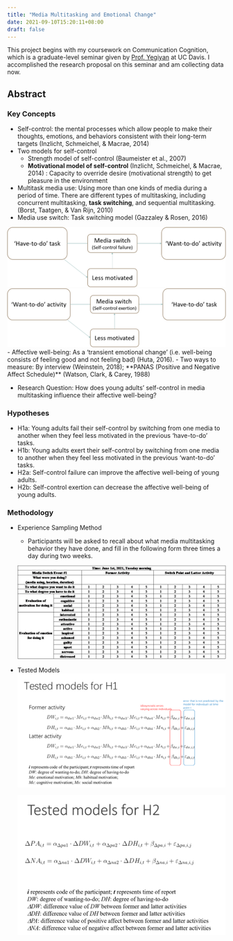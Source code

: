 ```yaml
---
title: "Media Multitasking and Emotional Change"
date: 2021-09-10T15:20:11+08:00
draft: false
---
```


This project begins with my coursework on Communication Cognition, which is a graduate-level seminar given by [Prof. Yegiyan](https://communication.ucdavis.edu/people/nyegiyan) at UC Davis. I accomplished the research proposal on this seminar and am collecting data now. 

## Abstract

### Key Concepts
- Self-control: the mental processes which allow people to make their thoughts, emotions, and behaviors consistent with their long-term targets (Inzlicht, Schmeichel, & Macrae, 2014)
- Two models for self-control
	- Strength model of self-control (Baumeister et al., 2007)
	- **Motivational model of self-control** (Inzlicht, Schmeichel, & Macrae, 2014) : Capacity to override desire (motivational strength) to get pleasure in the environment
- Multitask media use: Using more than one kinds of media during a period of time. There are different types of multitasking, including concurrent multitasking, **task switching**, and sequential multitasking. (Borst, Taatgen, & Van Rijn, 2010)
- Media use switch: Task switching model (Gazzaley & Rosen, 2016)
<div align = center>
    <img src = "https://raw.githubusercontent.com/YbFan115/ybfan115.github.io/master/resources/_gen/images/mediaswitch.png "><img src = "https://raw.githubusercontent.com/YbFan115/ybfan115.github.io/master/resources/_gen/images/mediaswitch1.png ">
</div>
- Affective well-being: As a ‘transient emotional change’ (i.e. well-being consists of feeling good and not feeling bad) (Huta, 2016).
	- Two ways to measure: By interview (Weinstein, 2018); **PANAS (Positive and Negative Affect Schedule)** (Watson, Clark, & Carey, 1988)

- Research Question: How does young adults’ self-control in media multitasking influence their affective well-being?

### Hypotheses
- H1a: Young adults fail their self-control by switching from one media to another when they feel less motivated in the previous ‘have-to-do’ tasks.
- H1b: Young adults exert their self-control by switching from one media to another when they feel less motivated in the previous ‘want-to-do’ tasks.
- H2a: Self-control failure can improve the affective well-being of young adults.
- H2b: Self-control exertion can decrease the affective well-being of young adults.

### Methodology
- Experience Sampling Method
	- Participants will be asked to recall about what media multitasking behavior they have done, and fill in the following form three times a day during two weeks.
	
	![Data Collection Form](https://raw.githubusercontent.com/YbFan115/ybfan115.github.io/master/resources/_gen/images/cmn221_data_collect.png)

- Tested Models
	![Model for H1](https://raw.githubusercontent.com/YbFan115/ybfan115.github.io/master/resources/_gen/images/cmn221_model_h1.png)

	![Model for H2](https://raw.githubusercontent.com/YbFan115/ybfan115.github.io/master/resources/_gen/images/cmn221_model_h2.png)

